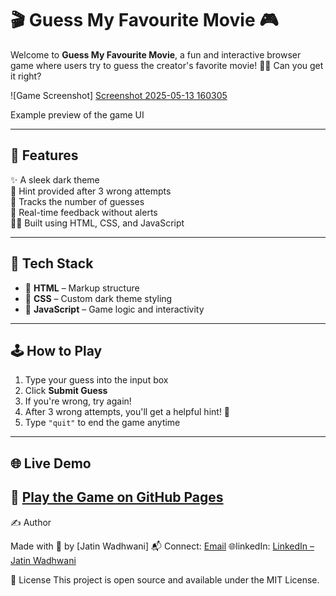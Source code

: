 # 🎬 Guess My Favourite Movie 🎮

Welcome to **Guess My Favourite Movie**, a fun and interactive browser game where users try to guess the creator's favorite movie! 🕵️‍♂️ Can you get it right?

![Game Screenshot] 
[Screenshot 2025-05-13 160305](https://github.com/user-attachments/assets/55fbb789-ec90-4dfa-8c5f-a2e6b4789996)

Example preview of the game UI

---

## 🚀 Features

✨ A sleek dark theme  
🧠 Hint provided after 3 wrong attempts  
🎯 Tracks the number of guesses  
💬 Real-time feedback without alerts  
🧑‍💻 Built using HTML, CSS, and JavaScript

---

## 🔧 Tech Stack

- 🧱 **HTML** – Markup structure  
- 🎨 **CSS** – Custom dark theme styling  
- 🧠 **JavaScript** – Game logic and interactivity  

---
## 🕹️ How to Play

1. Type your guess into the input box  
2. Click **Submit Guess**  
3. If you're wrong, try again!  
4. After 3 wrong attempts, you'll get a helpful hint! 🧩  
5. Type `"quit"` to end the game anytime

---

## 🌐 Live Demo

🔗 [Play the Game on GitHub Pages](https://jatinwadhwani123.github.io/guess-movie-game/)  
---
✍️ Author

Made with 💙 by [Jatin Wadhwani]
📬 Connect: [Email](jatinwadhwaniofficial1@gmail.com)
🌐linkedIn: [LinkedIn – Jatin Wadhwani](https://www.linkedin.com/in/jatin-wadhwani-)


📜 License
This project is open source and available under the MIT License.

